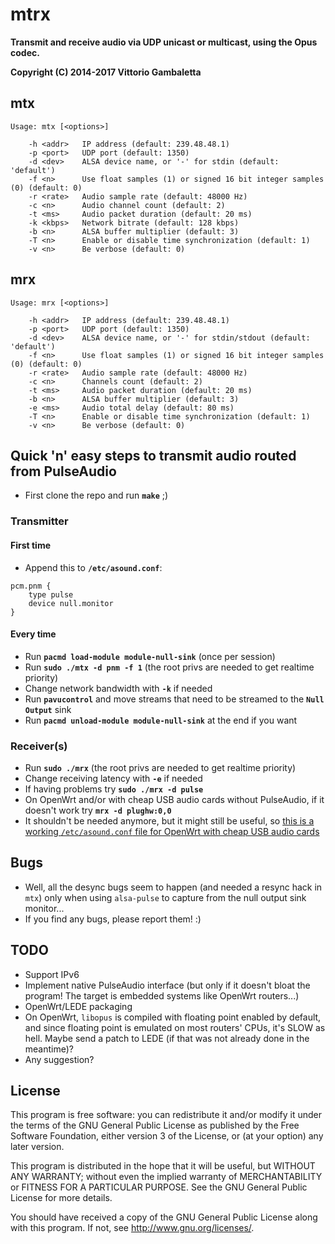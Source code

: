 # mtrx

**Transmit and receive audio via UDP unicast or multicast, using the Opus codec.**

**Copyright (C) 2014-2017 Vittorio Gambaletta**

## mtx
```
Usage: mtx [<options>]

    -h <addr>   IP address (default: 239.48.48.1)
    -p <port>   UDP port (default: 1350)
    -d <dev>    ALSA device name, or '-' for stdin (default: 'default')
    -f <n>      Use float samples (1) or signed 16 bit integer samples (0) (default: 0)
    -r <rate>   Audio sample rate (default: 48000 Hz)
    -c <n>      Audio channel count (default: 2)
    -t <ms>     Audio packet duration (default: 20 ms)
    -k <kbps>   Network bitrate (default: 128 kbps)
    -b <n>      ALSA buffer multiplier (default: 3)
    -T <n>      Enable or disable time synchronization (default: 1)
    -v <n>      Be verbose (default: 0)
```

## mrx
```
Usage: mrx [<options>]

    -h <addr>   IP address (default: 239.48.48.1)
    -p <port>   UDP port (default: 1350)
    -d <dev>    ALSA device name, or '-' for stdin/stdout (default: 'default')
    -f <n>      Use float samples (1) or signed 16 bit integer samples (0) (default: 0)
    -r <rate>   Audio sample rate (default: 48000 Hz)
    -c <n>      Channels count (default: 2)
    -t <ms>     Audio packet duration (default: 20 ms)
    -b <n>      ALSA buffer multiplier (default: 3)
    -e <ms>     Audio total delay (default: 80 ms)
    -T <n>      Enable or disable time synchronization (default: 1)
    -v <n>      Be verbose (default: 0)
```

## Quick 'n' easy steps to transmit audio routed from PulseAudio

- First clone the repo and run **`make`** ;)

### Transmitter

#### First time

- Append this to **`/etc/asound.conf`**:
```
pcm.pnm {
	type pulse
	device null.monitor
}
```

#### Every time

- Run **`pacmd load-module module-null-sink`** (once per session)
- Run **`sudo ./mtx -d pnm -f 1`** (the root privs are needed to get realtime priority)
- Change network bandwidth with **`-k`** if needed
- Run **`pavucontrol`** and move streams that need to be streamed to the **`Null Output`** sink
- Run **`pacmd unload-module module-null-sink`** at the end if you want

### Receiver(s)

- Run **`sudo ./mrx`** (the root privs are needed to get realtime priority)
- Change receiving latency with **`-e`** if needed
- If having problems try **`sudo ./mrx -d pulse`**
- On OpenWrt and/or with cheap USB audio cards without PulseAudio, if it doesn't work try **`mrx -d plughw:0,0`**
- It shouldn't be needed anymore, but it might still be useful, so [this is a working `/etc/asound.conf` file for OpenWrt with cheap USB audio cards](https://gist.github.com/VittGam/ad0c1ce0143e4fb7a55fe8947b085e26)

## Bugs

- Well, all the desync bugs seem to happen (and needed a resync hack in `mtx`) only when using `alsa-pulse` to capture from the null output sink monitor...
- If you find any bugs, please report them! :)

## TODO

- Support IPv6
- Implement native PulseAudio interface (but only if it doesn't bloat the program! The target is embedded systems like OpenWrt routers...)
- OpenWrt/LEDE packaging
- On OpenWrt, `libopus` is compiled with floating point enabled by default, and since floating point is emulated on most routers' CPUs, it's SLOW as hell. Maybe send a patch to LEDE (if that was not already done in the meantime)?
- Any suggestion?

## License

This program is free software: you can redistribute it and/or modify it under the terms of the GNU General Public License as published by the Free Software Foundation, either version 3 of the License, or (at your option) any later version.

This program is distributed in the hope that it will be useful, but WITHOUT ANY WARRANTY; without even the implied warranty of MERCHANTABILITY or FITNESS FOR A PARTICULAR PURPOSE. See the GNU General Public License for more details.

You should have received a copy of the GNU General Public License along with this program. If not, see <http://www.gnu.org/licenses/>.
